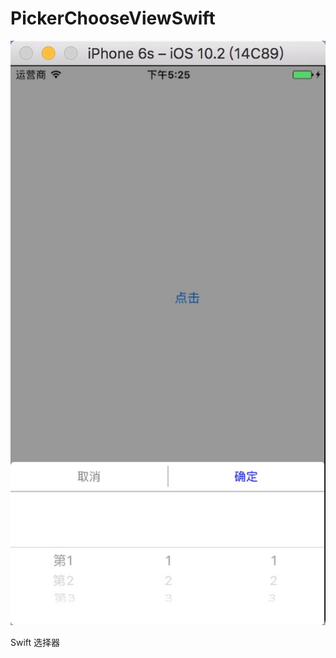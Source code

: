 # PickerChooseViewSwift

![image](https://github.com/SpTTlv/PickerChooseViewSwift/blob/master/image.png)

Swift  选择器
